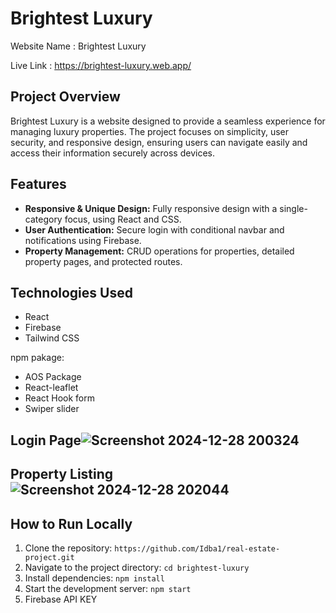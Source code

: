 # Brightest Luxury

Website Name : Brightest Luxury

Live Link : https://brightest-luxury.web.app/

## Project Overview
Brightest Luxury is a website designed to provide a seamless experience for managing luxury properties. The project focuses on simplicity, user security, and responsive design, ensuring users can navigate easily and access their information securely across devices.

## Features
- **Responsive & Unique Design:** Fully responsive design with a single-category focus, using React and CSS.
- **User Authentication:** Secure login with conditional navbar and notifications using Firebase.
- **Property Management:** CRUD operations for properties, detailed property pages, and protected routes.

## Technologies Used
- React
- Firebase
- Tailwind CSS
  
npm pakage:

- AOS Package
- React-leaflet
- React Hook form
- Swiper slider
## Login Page![Screenshot 2024-12-28 200324](https://github.com/user-attachments/assets/794ffa63-2d31-4b3a-a6c4-2679ac570116)
## Property Listing![Screenshot 2024-12-28 202044](https://github.com/user-attachments/assets/e5a1082a-6396-4e91-945d-ed2dd128d33b)




  
## How to Run Locally
1. Clone the repository: `https://github.com/Idba1/real-estate-project.git`
2. Navigate to the project directory: `cd brightest-luxury`
3. Install dependencies: `npm install`
4. Start the development server: `npm start`
5. Firebase API KEY
